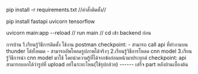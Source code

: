 pip install -r requirements.txt   //คำสั่งติดตั้ง//

pip install fastapi uvicorn tensorflow

uvicorn main:app --reload // run main // cd เข้า backend ก่อน

การบ้าน
1.เรียนรู้วิธีการติดตั้ง ใช้งาน postman
  checkpoint: - สามารถ call api ที่ทำงานบน thunder ได้ทั้งหมด
              - สามารถอัพโหลดรูปภาพได้จริงๆ
2.เรียนรู้วิธีการโหลด cnn model
3.เรียนรู้วิธีการนำ cnn model มาใช้ โดยนำความรู้ที่ได้จากข้อก่อนหน้ามาประยุกต์
  checkpoint: api สามารถบอกได้ว่ารูปที่ upload อย่ในระยะไหน(ใช้รุปกล้วย)
------ เสร็จ part หลังบ้านเบื้องต้น